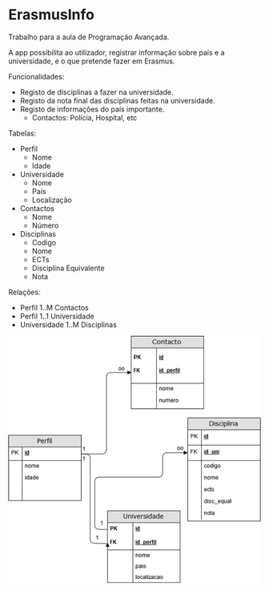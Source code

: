 # ErasmusInfo
Trabalho para a aula de Programação Avançada.

A app possibilita ao utilizador, registrar informação sobre país e a universidade, e o que pretende fazer em Erasmus.

Funcionalidades:
 
  - Registo de disciplinas a fazer na universidade.
  - Registo da nota final das disciplinas feitas na universidade.
  - Registo de informações do país importante. 
    - Contactos: Polícia, Hospital, etc
 
 Tabelas:
 
  - Perfil
    - Nome
    - Idade
  - Universidade
    - Nome
    - País
    - Localização
  - Contactos
    - Nome
    - Número
  - Disciplinas
    - Codigo
    - Nome
    - ECTs
    - Disciplina Equivalente
    - Nota
   
 Relações:
  
   - Perfil 1..M Contactos
   - Perfil 1..1 Universidade
   - Universidade 1..M Disciplinas
  
   <img src="mod_er.png" alt="Mod ER" height="" width=""> 
  
